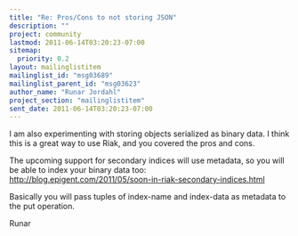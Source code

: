 ```yaml
---
title: "Re: Pros/Cons to not storing JSON"
description: ""
project: community
lastmod: 2011-06-14T03:20:23-07:00
sitemap:
  priority: 0.2
layout: mailinglistitem
mailinglist_id: "msg03689"
mailinglist_parent_id: "msg03623"
author_name: "Runar Jordahl"
project_section: "mailinglistitem"
sent_date: 2011-06-14T03:20:23-07:00
---
```



I am also experimenting with storing objects serialized as binary
data. I think this is a great way to use Riak, and you covered the
pros and cons.

The upcoming support for secondary indices will use metadata, so you
will be able to index your binary data too:
http://blog.epigent.com/2011/05/soon-in-riak-secondary-indices.html

Basically you will pass tuples of index-name and index-data as
metadata to the put operation.

Runar

